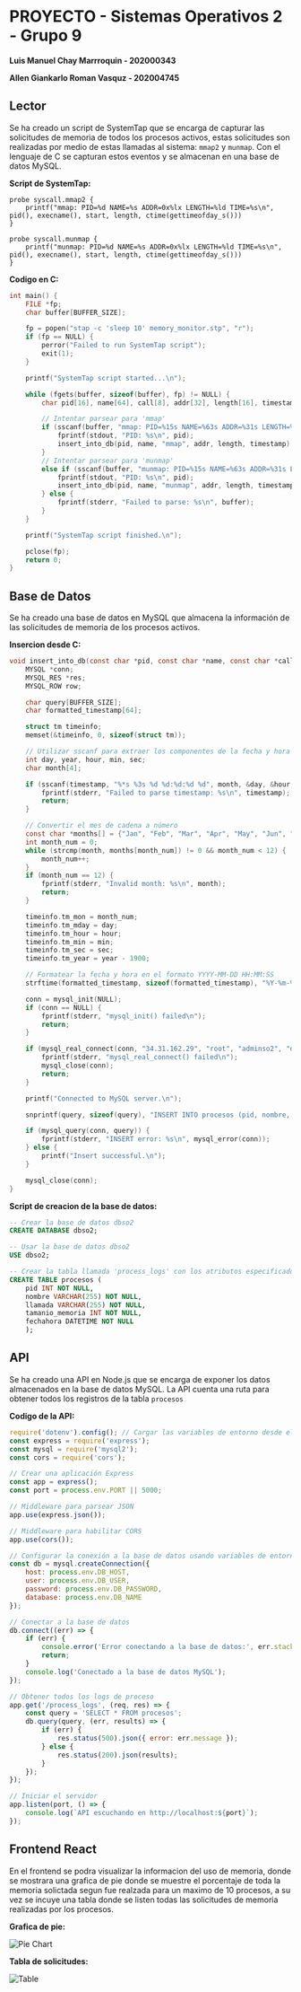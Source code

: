 # PROYECTO - Sistemas Operativos 2 - Grupo 9

**Luis Manuel Chay Marrroquin - 202000343**

**Allen Giankarlo Roman Vasquz - 202004745**

## Lector
Se ha creado un script de SystemTap que se encarga de capturar las solicitudes de memoria de todos los procesos activos, estas solicitudes son realizadas por medio de estas llamadas al sistema: `mmap2` y `munmap`. Con el lenguaje de C se capturan estos eventos y se almacenan en una base de datos MySQL.

**Script de SystemTap:**

```systemtap
probe syscall.mmap2 {
    printf("mmap: PID=%d NAME=%s ADDR=0x%lx LENGTH=%ld TIME=%s\n", pid(), execname(), start, length, ctime(gettimeofday_s()))
}

probe syscall.munmap {
    printf("munmap: PID=%d NAME=%s ADDR=0x%lx LENGTH=%ld TIME=%s\n", pid(), execname(), start, length, ctime(gettimeofday_s()))
}
```

**Codigo en C:**

```c
int main() {
    FILE *fp;
    char buffer[BUFFER_SIZE];

    fp = popen("stap -c 'sleep 10' memory_monitor.stp", "r");
    if (fp == NULL) {
        perror("Failed to run SystemTap script");
        exit(1);
    }

    printf("SystemTap script started...\n");

    while (fgets(buffer, sizeof(buffer), fp) != NULL) {
        char pid[16], name[64], call[8], addr[32], length[16], timestamp[32];

        // Intentar parsear para 'mmap'
        if (sscanf(buffer, "mmap: PID=%15s NAME=%63s ADDR=%31s LENGTH=%15s TIME=%31[^\n]", pid, name, addr, length, timestamp) == 5) {
            fprintf(stdout, "PID: %s\n", pid);
            insert_into_db(pid, name, "mmap", addr, length, timestamp);
        }
        // Intentar parsear para 'munmap'
        else if (sscanf(buffer, "munmap: PID=%15s NAME=%63s ADDR=%31s LENGTH=%15s TIME=%31[^\n]", pid, name, addr, length, timestamp) == 5) {
            fprintf(stdout, "PID: %s\n", pid);
            insert_into_db(pid, name, "munmap", addr, length, timestamp);
        } else {
            fprintf(stderr, "Failed to parse: %s\n", buffer);
        }
    }

    printf("SystemTap script finished.\n");

    pclose(fp);
    return 0;
}
```


## Base de Datos
Se ha creado una base de datos en MySQL que almacena la información de las solicitudes de memoria de los procesos activos.

**Insercion desde C:**

```c
void insert_into_db(const char *pid, const char *name, const char *call, const char *addr, const char *length, const char *timestamp) {
    MYSQL *conn;
    MYSQL_RES *res;
    MYSQL_ROW row;

    char query[BUFFER_SIZE];
    char formatted_timestamp[64];

    struct tm timeinfo;
    memset(&timeinfo, 0, sizeof(struct tm));

    // Utilizar sscanf para extraer los componentes de la fecha y hora
    int day, year, hour, min, sec;
    char month[4];

    if (sscanf(timestamp, "%*s %3s %d %d:%d:%d %d", month, &day, &hour, &min, &sec, &year) != 6) {
        fprintf(stderr, "Failed to parse timestamp: %s\n", timestamp);
        return;
    }

    // Convertir el mes de cadena a número
    const char *months[] = {"Jan", "Feb", "Mar", "Apr", "May", "Jun", "Jul", "Aug", "Sep", "Oct", "Nov", "Dec"};
    int month_num = 0;
    while (strcmp(month, months[month_num]) != 0 && month_num < 12) {
        month_num++;
    }
    if (month_num == 12) {
        fprintf(stderr, "Invalid month: %s\n", month);
        return;
    }

    timeinfo.tm_mon = month_num;
    timeinfo.tm_mday = day;
    timeinfo.tm_hour = hour;
    timeinfo.tm_min = min;
    timeinfo.tm_sec = sec;
    timeinfo.tm_year = year - 1900;

    // Formatear la fecha y hora en el formato YYYY-MM-DD HH:MM:SS
    strftime(formatted_timestamp, sizeof(formatted_timestamp), "%Y-%m-%d %H:%M:%S", &timeinfo);

    conn = mysql_init(NULL);
    if (conn == NULL) {
        fprintf(stderr, "mysql_init() failed\n");
        return;
    }

    if (mysql_real_connect(conn, "34.31.162.29", "root", "adminso2", "dbso2", 0, NULL, 0) == NULL) {
        fprintf(stderr, "mysql_real_connect() failed\n");
        mysql_close(conn);
        return;
    }

    printf("Connected to MySQL server.\n");

    snprintf(query, sizeof(query), "INSERT INTO procesos (pid, nombre, llamada, tamanio_memoria, fechahora) VALUES ('%s', '%s', '%s', '%s', '%s')", pid, name, call, length, formatted_timestamp);

    if (mysql_query(conn, query)) {
        fprintf(stderr, "INSERT error: %s\n", mysql_error(conn));
    } else {
        printf("Insert successful.\n");
    }

    mysql_close(conn);
}
```

**Script de creacion de la base de datos:**

```sql
-- Crear la base de datos dbso2
CREATE DATABASE dbso2;

-- Usar la base de datos dbso2
USE dbso2;

-- Crear la tabla llamada 'process_logs' con los atributos especificados
CREATE TABLE procesos (
    pid INT NOT NULL,
    nombre VARCHAR(255) NOT NULL,
    llamada VARCHAR(255) NOT NULL,
    tamanio_memoria INT NOT NULL,
    fechahora DATETIME NOT NULL
    );
```

## API
Se ha creado una API en Node.js que se encarga de exponer los datos almacenados en la base de datos MySQL. La API cuenta una ruta para obtener todos los registros de la tabla `procesos` 

**Codigo de la API:**

```javascript
require('dotenv').config(); // Cargar las variables de entorno desde el archivo .env
const express = require('express');
const mysql = require('mysql2');
const cors = require('cors');

// Crear una aplicación Express
const app = express();
const port = process.env.PORT || 5000;

// Middleware para parsear JSON
app.use(express.json());

// Middleware para habilitar CORS
app.use(cors());

// Configurar la conexión a la base de datos usando variables de entorno
const db = mysql.createConnection({
    host: process.env.DB_HOST,
    user: process.env.DB_USER,
    password: process.env.DB_PASSWORD,
    database: process.env.DB_NAME
});

// Conectar a la base de datos
db.connect((err) => {
    if (err) {
        console.error('Error conectando a la base de datos:', err.stack);
        return;
    }
    console.log('Conectado a la base de datos MySQL');
});

// Obtener todos los logs de proceso
app.get('/process_logs', (req, res) => {
    const query = 'SELECT * FROM procesos';
    db.query(query, (err, results) => {
        if (err) {
            res.status(500).json({ error: err.message });
        } else {
            res.status(200).json(results);
        }
    });
});

// Iniciar el servidor
app.listen(port, () => {
    console.log(`API escuchando en http://localhost:${port}`);
});
```

## Frontend React

En el frontend se podra visualizar la informacion del uso de memoria, donde se mostrara una grafica de pie donde se muestre el porcentaje de toda la memoria solictada segun fue realzada para un maximo de 10 procesos, a su vez se incuye una tabla donde se listen todas las solicitudes de memoria realizadas por los procesos.

**Grafica de pie:**

![Pie Chart](imgs/1.jpeg)

**Tabla de solicitudes:**

![Table](imgs/2.jpeg)